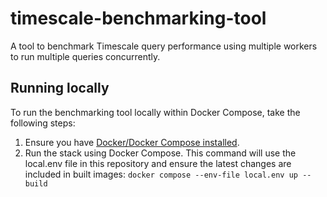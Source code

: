 # timescale-benchmarking-tool

A tool to benchmark Timescale query performance using multiple workers to run multiple queries concurrently.

## Running locally

To run the benchmarking tool locally within Docker Compose, take the following steps:

1. Ensure you have [Docker/Docker Compose installed](https://docs.docker.com/compose/install/).
2. Run the stack using Docker Compose. This command will use the local.env file in this repository and ensure the latest changes are included in built images: `docker compose --env-file local.env up --build`
